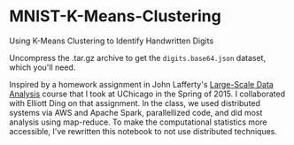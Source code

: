 # MNIST-K-Means-Clustering
Using K-Means Clustering to Identify Handwritten Digits

Uncompress the .tar.gz archive to get the `digits.base64.json` dataset, which you'll need.

Inspired by a homework assignment in John Lafferty's [Large-Scale Data Analysis](https://galton.uchicago.edu/~lafferty/37601-syllabus.pdf) course that I took at UChicago in the Spring of 2015. I collaborated with Elliott Ding on that assignment. In the class, we used distributed systems via AWS and Apache Spark, parallellized code, and did most analysis using map-reduce. To make the computational statistics more accessible, I've rewritten this notebook to not use distributed techniques.
